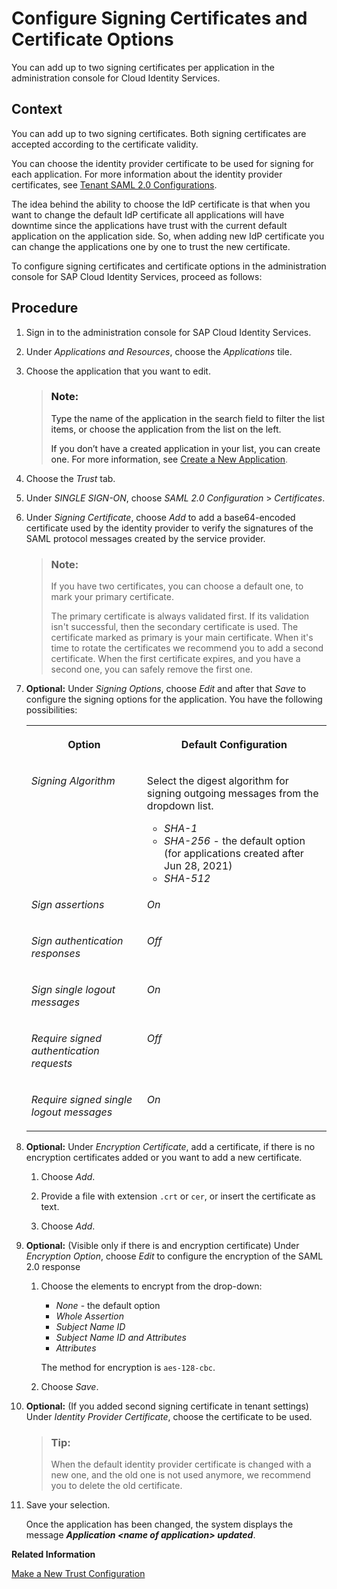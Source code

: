 <!-- loio9a8eade7d6414660b95e656b356e3a92 -->

# Configure Signing Certificates and Certificate Options

You can add up to two signing certificates per application in the administration console for Cloud Identity Services.



## Context

You can add up to two signing certificates. Both signing certificates are accepted according to the certificate validity.

You can choose the identity provider certificate to be used for signing for each application. For more information about the identity provider certificates, see [Tenant SAML 2.0 Configurations](tenant-saml-2-0-configurations-e81a19b.md).

The idea behind the ability to choose the IdP certificate is that when you want to change the default IdP certificate all applications will have downtime since the applications have trust with the current default application on the application side. So, when adding new IdP certificate you can change the applications one by one to trust the new certificate.

To configure signing certificates and certificate options in the administration console for SAP Cloud Identity Services, proceed as follows:



<a name="loio9a8eade7d6414660b95e656b356e3a92__steps_ksg_x2m_fp"/>

## Procedure

1.  Sign in to the administration console for SAP Cloud Identity Services.

2.  Under *Applications and Resources*, choose the *Applications* tile.

3.  Choose the application that you want to edit.

    > ### Note:  
    > Type the name of the application in the search field to filter the list items, or choose the application from the list on the left.
    > 
    > If you don’t have a created application in your list, you can create one. For more information, see [Create a New Application](create-a-new-application-0d4b255.md).

4.  Choose the *Trust* tab.

5.  Under *SINGLE SIGN-ON*, choose *SAML 2.0 Configuration* \> *Certificates*.

6.  Under *Signing Certificate*, choose *Add* to add a base64-encoded certificate used by the identity provider to verify the signatures of the SAML protocol messages created by the service provider.

    > ### Note:  
    > If you have two certificates, you can choose a default one, to mark your primary certificate.
    > 
    > The primary certificate is always validated first. If its validation isn't successful, then the secondary certificate is used. The certificate marked as primary is your main certificate. When it's time to rotate the certificates we recommend you to add a second certificate. When the first certificate expires, and you have a second one, you can safely remove the first one.

7.  **Optional:** Under *Signing Options*, choose *Edit* and after that *Save* to configure the signing options for the application. You have the following possibilities:


    <table>
    <tr>
    <th valign="top">

    Option
    
    </th>
    <th valign="top">

    Default Configuration
    
    </th>
    </tr>
    <tr>
    <td valign="top">
    
    *Signing Algorithm*
    
    </td>
    <td valign="top">
    
    Select the digest algorithm for signing outgoing messages from the dropdown list.

    -   *SHA-1*
    -   *SHA-256* - the default option \(for applications created after Jun 28, 2021\)
    -   *SHA-512*


    
    </td>
    </tr>
    <tr>
    <td valign="top">
    
    *Sign assertions*
    
    </td>
    <td valign="top">
    
    *On*
    
    </td>
    </tr>
    <tr>
    <td valign="top">
    
    *Sign authentication responses*
    
    </td>
    <td valign="top">
    
    *Off*
    
    </td>
    </tr>
    <tr>
    <td valign="top">
    
    *Sign single logout messages*
    
    </td>
    <td valign="top">
    
    *On*
    
    </td>
    </tr>
    <tr>
    <td valign="top">
    
    *Require signed authentication requests*
    
    </td>
    <td valign="top">
    
    *Off*
    
    </td>
    </tr>
    <tr>
    <td valign="top">
    
    *Require signed single logout messages*
    
    </td>
    <td valign="top">
    
    *On*
    
    </td>
    </tr>
    </table>
    
8.  **Optional:** Under *Encryption Certificate*, add a certificate, if there is no encryption certificates added or you want to add a new certificate.

    1.  Choose *Add*.

    2.  Provide a file with extension `.crt` or `cer`, or insert the certificate as text.

    3.  Choose *Add*.


9.  **Optional:** \(Visible only if there is and encryption certificate\) Under *Encryption Option*, choose *Edit* to configure the encryption of the SAML 2.0 response

    1.  Choose the elements to encrypt from the drop-down:

        -   *None* - the default option
        -   *Whole Assertion*
        -   *Subject Name ID*
        -   *Subject Name ID and Attributes*
        -   *Attributes*

        The method for encryption is `aes-128-cbc`.

    2.  Choose *Save*.


10. **Optional:** \(If you added second signing certificate in tenant settings\) Under *Identity Provider Certificate*, choose the certificate to be used.

    > ### Tip:  
    > When the default identity provider certificate is changed with a new one, and the old one is not used anymore, we recommend you to delete the old certificate.

11. Save your selection.

    Once the application has been changed, the system displays the message ***Application <name of application\> updated***.


**Related Information**  


[Make a New Trust Configuration](make-a-new-trust-configuration-7cecbdf.md "Configure trust from the service provider metadata by uploading it or by accessing it from a URL, or by entering the information manually. .")

